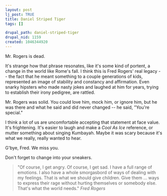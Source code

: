 ```yaml
--- 
layout: post
lj_post: TRUE
title: Daniel Striped Tiger
tags: []

drupal_path: daniel-striped-tiger
drupal_nid: 1159
created: 1046344920
---
```

Mr. Rogers is dead.

It's strange how that phrase resonates, like it's some kind of portent, a change in the world like Rome's fall. I think this is Fred Rogers' real legacy -- the fact that he meant something to a couple generations of kids, represented an image of stability and constancy and affirmation. Even snarky hipsters who made nasty jokes and laughed at him for years, trying to establish their irony pedigree, are rattled.

Mr. Rogers was solid. You could love him, mock him, or ignore him, but he was there and what he said and did never changed -- he said, "You're special."

I think a lot of us are uncomfortable accepting that statement at face value. It's frightening. It's easier to laugh and make a *Cool As Ice* reference, or mutter something about singing Kumbayah. Maybe it was scary because it's what we really, really wanted to hear.

G'bye, Fred. We miss you.

Don't forget to change into your sneakers.

> "Of course, I get angry. Of course, I get sad. I have a full range of emotions. I also have a whole smorgasbord of ways of dealing with my feelings. That is what we should give children. Give them ... ways to express their rage without hurting themselves or somebody else. That's what the world needs." <cite>Fred Rogers</cite>